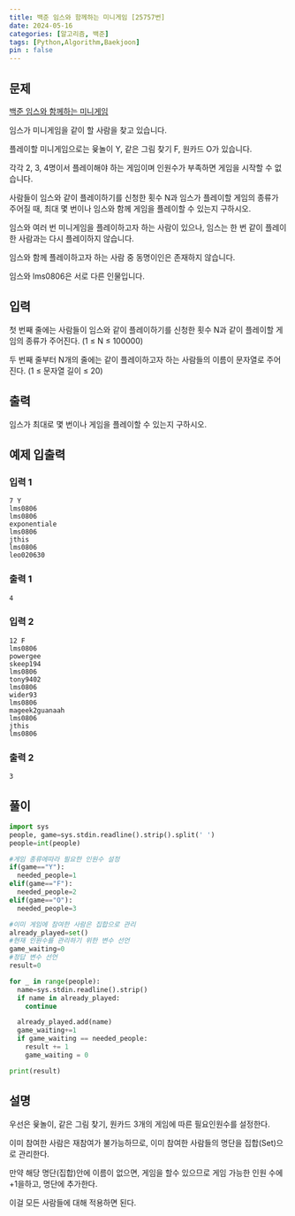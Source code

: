 ```yaml
---
title: 백준 임스와 함께하는 미니게임 [25757번]
date: 2024-05-16
categories: [알고리즘, 백준]
tags: [Python,Algorithm,Baekjoon]
pin : false
---
```


## 문제
[백준 임스와 함께하는 미니게임](https://www.acmicpc.net/problem/25757)

임스가 미니게임을 같이 할 사람을 찾고 있습니다.  

플레이할 미니게임으로는 윷놀이 Y, 같은 그림 찾기 F, 원카드 O가 있습니다. 

각각 2, 3, 4명이서 플레이해야 하는 게임이며 인원수가 부족하면 게임을 시작할 수 없습니다.

사람들이 임스와 같이 플레이하기를 신청한 횟수
N과 임스가 플레이할 게임의 종류가 주어질 때, 최대 몇 번이나 임스와 함께 게임을 플레이할 수 있는지 구하시오.

임스와 여러 번 미니게임을 플레이하고자 하는 사람이 있으나, 임스는 한 번 같이 플레이한 사람과는 다시 플레이하지 않습니다.

임스와 함께 플레이하고자 하는 사람 중 동명이인은 존재하지 않습니다. 

임스와 lms0806은 서로 다른 인물입니다.

## 입력
첫 번째 줄에는 사람들이 임스와 같이 플레이하기를 신청한 횟수 N과 같이 플레이할 게임의 종류가 주어진다. (1 ≤ N ≤ 100000) 

두 번째 줄부터 N개의 줄에는 같이 플레이하고자 하는 사람들의 이름이 문자열로 주어진다. (1 ≤ 문자열 길이 ≤ 20)

## 출력

임스가 최대로 몇 번이나 게임을 플레이할 수 있는지 구하시오.


## 예제 입출력

### 입력 1

```text
7 Y
lms0806
lms0806
exponentiale
lms0806
jthis
lms0806
leo020630
```

### 출력 1


```text
4
```
### 입력 2

```text
12 F
lms0806
powergee
skeep194
lms0806
tony9402
lms0806
wider93
lms0806
mageek2guanaah
lms0806
jthis
lms0806
```

### 출력 2


```text
3
```


## 풀이
```python
import sys
people, game=sys.stdin.readline().strip().split(' ')
people=int(people)

#게임 종류에따라 필요한 인원수 설정
if(game=="Y"):
  needed_people=1
elif(game=="F"):
  needed_people=2
elif(game=="O"):
  needed_people=3

#이미 게임에 참여한 사람은 집합으로 관리
already_played=set()
#현재 인원수를 관리하기 위한 변수 선언
game_waiting=0
#정답 변수 선언
result=0

for _ in range(people):
  name=sys.stdin.readline().strip()
  if name in already_played:
    continue

  already_played.add(name)
  game_waiting+=1
  if game_waiting == needed_people:
    result += 1
    game_waiting = 0

print(result)
```

## 설명

우선은 윷놀이, 같은 그림 찾기, 원카드 3개의 게임에 따른 필요인원수를 설정한다.

이미 참여한 사람은 재참여가 불가능하므로, 이미 참여한 사람들의 명단을 집합(Set)으로 관리한다.

만약 해당 명단(집합)안에 이름이 없으면, 게임을 할수 있으므로 게임 가능한 인원 수에 +1을하고, 명단에 추가한다.

이걸 모든 사람들에 대해 적용하면 된다.
